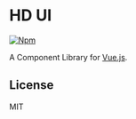 # HD UI

[![Npm](https://img.shields.io/npm/v/hd-ui)](https://www.npmjs.com/package/hd-ui)

A Component Library for [Vue.js](https://cn.vuejs.org).

## License

MIT
